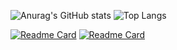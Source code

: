 ![Anurag's GitHub stats](https://github-readme-stats.vercel.app/api?username=jsomariano&count_private=true&theme=dracula&show_icons=true)
![Top Langs](https://github-readme-stats.vercel.app/api/top-langs/?username=jsomariano&theme=dracula)

[![Readme Card](https://github-readme-stats.vercel.app/api/pin/?username=jsomariano&repo=api-graphql&show_owner=true)](https://github.com/futirstanjo/api-graphql)
[![Readme Card](https://github-readme-stats.vercel.app/api/pin/?username=jsomariano&repo=api-restify&show_owner=true)](https://github.com/futirstanjo/api-restify)

